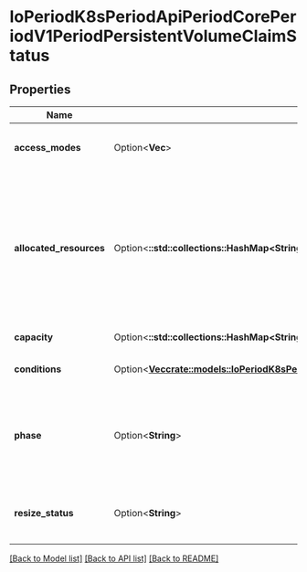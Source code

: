 # IoPeriodK8sPeriodApiPeriodCorePeriodV1PeriodPersistentVolumeClaimStatus

## Properties

Name | Type | Description | Notes
------------ | ------------- | ------------- | -------------
**access_modes** | Option<**Vec<String>**> | AccessModes contains the actual access modes the volume backing the PVC has. More info: https://kubernetes.io/docs/concepts/storage/persistent-volumes#access-modes-1 | [optional]
**allocated_resources** | Option<**::std::collections::HashMap<String, String>**> | The storage resource within AllocatedResources tracks the capacity allocated to a PVC. It may be larger than the actual capacity when a volume expansion operation is requested. For storage quota, the larger value from allocatedResources and PVC.spec.resources is used. If allocatedResources is not set, PVC.spec.resources alone is used for quota calculation. If a volume expansion capacity request is lowered, allocatedResources is only lowered if there are no expansion operations in progress and if the actual volume capacity is equal or lower than the requested capacity. This is an alpha field and requires enabling RecoverVolumeExpansionFailure feature. | [optional]
**capacity** | Option<**::std::collections::HashMap<String, String>**> | Represents the actual resources of the underlying volume. | [optional]
**conditions** | Option<[**Vec<crate::models::IoPeriodK8sPeriodApiPeriodCorePeriodV1PeriodPersistentVolumeClaimCondition>**](io.k8s.api.core.v1.PersistentVolumeClaimCondition.md)> | Current Condition of persistent volume claim. If underlying persistent volume is being resized then the Condition will be set to 'ResizeStarted'. | [optional]
**phase** | Option<**String**> | Phase represents the current phase of PersistentVolumeClaim.  Possible enum values:  - `\"Bound\"` used for PersistentVolumeClaims that are bound  - `\"Lost\"` used for PersistentVolumeClaims that lost their underlying PersistentVolume. The claim was bound to a PersistentVolume and this volume does not exist any longer and all data on it was lost.  - `\"Pending\"` used for PersistentVolumeClaims that are not yet bound | [optional]
**resize_status** | Option<**String**> | ResizeStatus stores status of resize operation. ResizeStatus is not set by default but when expansion is complete resizeStatus is set to empty string by resize controller or kubelet. This is an alpha field and requires enabling RecoverVolumeExpansionFailure feature. | [optional]

[[Back to Model list]](../README.md#documentation-for-models) [[Back to API list]](../README.md#documentation-for-api-endpoints) [[Back to README]](../README.md)


